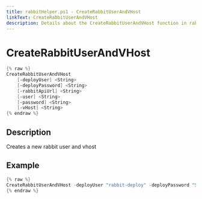 ```yaml
---
title: rabbitHelper.ps1 - CreateRabbitUserAndVHost
linkText: CreateRabbitUserAndVHost
description: Details about the CreateRabbitUserAndVHost function in rabbitHelper.ps1 helper script
---
```


# CreateRabbitUserAndVHost

```PowerShell
{% raw %}
CreateRabbitUserAndVHost
    [-deployUser] <String>
    [-deployPassword] <String>
    [-rabbitApiUrl] <String>
    [-user] <String>
    [-password] <String>
    [-vHost] <String>
{% endraw %}
```

## Description

Creates a new rabbit user and vhost

## Example

```PowerShell
{% raw %}
CreateRabbitUserAndVHost -deployUser "rabbit-deploy" -deployPassword "Secure_Deploy_Password" -rabbitApiUrl "http://myrabbitserver:15672/api" -user "MyRabbitUser" -password "Secure_User_Password" -vHost "MyRabbitVHost"
{% endraw %}
```
